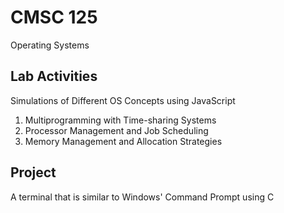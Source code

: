 # CMSC 125

Operating Systems

## Lab Activities

Simulations of Different OS Concepts using JavaScript

1. Multiprogramming with Time-sharing Systems 
2. Processor Management and Job Scheduling
3. Memory Management and Allocation Strategies

## Project

A terminal that is similar to Windows' Command Prompt using C
